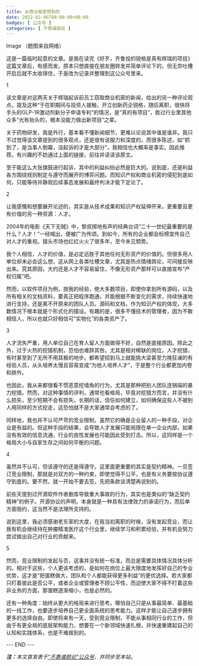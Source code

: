 ```yaml
---
title: 从商业秘密想到的
date: 2022-02-06T08:00:00+08:00
badges: [ 公众号 ]
categories: [ 不靠谱颜论 ]
---
```


Image
（题图来自网络）

这是一篇临时起意的文章。是我在读完《好歹，齐鲁投的锐格是真有辉瑞的项目》这篇文章后，有感而发。原本只想直接在朋友圈转发并简单评论下的，但无奈吐槽开启后就不太收得住，于是改为记录并整理到这公众号里来。

1

该文章是对这两天关于辉瑞起诉前员工窃取商业机密的新闻，给出的另一种评论观点。提及这种“于在职期间与投资人接触，开立创新药企锐格，随后离职，很快将手头的GLP-1R激动剂新分子申请专利”的情况，是“真的有项目”，胜过行业里其他众多“光有抬头的，根本没能力做出新项目”之辈。

关于药物研发，我是外行，基本看不懂新闻细节，更难以论说其中谁是谁非。我只不过觉得该文章提到的很多观点，还是很有说服力和深度的，而很多陈述，如“抓到了，是当事人倒霉，没起诉的才是大部分”，我相信也大概率是事实。因此推荐。有兴趣的不妨通过上面的链接，前往并读读该原文。

至于能这么大张旗鼓进行起诉，其中的利益纠纷必然是巨大的。说到底，还是利益各方围绕规则制定与遵守而展开的博弈问题。而知识产权和商业机密的侵犯到底如何，只能等待并静观后续事态发展和最终判决才能下定论了。

2

让我感慨和想要展开论述的，其实是从技术成果和知识产权延伸开来，更重要且更有价值的另一种资源：人才。

2004年的电影《天下无贼》中，黎叔掷地有声的经典台词“二十一世纪最重要的是什么？人才！”一经喊出，便被广为传颂。到如今，所有的企业都会标榜宣传自己对人才的重视。猎头市场也红红火火了很多年，至今未见颓势。

我个人相信，人才的价值，是必定远胜于其他任何无形资产的价值的。但很多用人单位却未必会这么想，这从网上各类吐槽文章，尤其是热点情绪舆论，可间接反映出来。究其原因，大约还是人才不容易留住，不像无形资产那样可以直接宣布“产权归属”吧。

然而，以软件项目为例，按我的经验，绝大多数项目，即使你拿到所有源码，以及所有相关的文档资料，要真正把程序跑通，并能根据不断变化的需求，持续快速地进行支持，还是离不开原来的团队人员。源码和文档，作为知识产权的体现，大多数情况下根本就是个形式化的摆设。有趣的是，很多不懂技术的管理者，因为不敢相信人，所以也就只好相信可“实物化”的各类资产了。

3

人才流失严重，用人单位自己在育人留人方面做得不好，自然是直接原因。除此之外，过于火热的挖猎机制，恐怕也难辞其咎。尤其是相对稀缺的岗位，人才挖猎，有时甚至到了无所不用其极的地步。都希望招到马上就能挑大梁甚至力挽狂澜的有经验人员，从头培养太慢且容易变成“为他人培养人才”，于是整个行业都更加内卷和排外。

也因此，我从来都很看不惯恶意挖墙角的行为，尤其是那种把别人团队连锅端的暴力挖猎。然而，对这种事情的评判，通常也看格局，毕竟对挖猎方而言，并没有什么损失，至少短期不会有损失。长期的话，信任如何建立，如何确保这些人不被别人用同样的方式挖走，这恐怕就不是大家通常会考虑的了。

同样地，我也并不认可严苛的竞业限制，虽然它的确是企业留人的一种手段，对企业是有益的。但这种手段的结果，会导致人才发展只能局限在单一企业内部，如果没有有效的信息流通，行业的良性发展也可能因此受到打击。所以，这同样是一个格局大小与自家生存之间如何平衡的问题。

4

虽然并不认可，但该遵守的还是得遵守。这里面更重要的其实是契约精神。一旦签订竞业限制，那就是对双方的一种约束，即使觉得不公平，也是有义务要按协议遵守到底的。要不然，就一开始不要去签，先把条款谈清楚再说别的。

前些天提到过开源软件作者删库导致重大事故的行为，其实也是类似的“缺乏契约精神”的例子。开源协议的声明，本身就是一种具有法律效力的承诺行为，而后单方面毁约，这当然不是法理所支持的。

说到这里，我必须感谢老东家的大度，在我当初离职的时候，没有发起竞业，而让我有机会继续待在肿瘤精准医疗这个行业里，继续学习和积累经验，并有机会努力尝试做出自己对行业的贡献来。

5

然而，竞业限制的发起与否，这事并没有统一标准，而总是需要具体情况具体分析的。相对于这些，个人更该考虑的，是如何在岗位上最大限度地发挥好自己的专业优势，这才是“把蛋糕做大，团队和个人都能获得更多利益”的更优选择。若大家都只盯着彼此是否公平，或者企业或管理者不顾公平性，而迫使大家不得不盯着这些非业务的方面，那蛋糕逐渐缩小，也是必然的。

还有一种角度：始终从更大的格局来进行思考。哪怕自己只是从事最简单、最基础的一线工作，也要逐步培养自己更全面系统的思考能力。这样才能让自己逐步拥有更多的选择自由。即使将来有一天，受到竞业限制，不能从事相同行业的工作，但由于有更全局的底层架构能力，想要在一个新领域快速扎根，并快速重建起自己的认知和实践体系，也是不难做到的。

<div class="p-5 text-center">--- END ---</div>

<i><b>注：</b>本文首发表于[“不靠谱颜论”公众号](https://mp.weixin.qq.com/s/_nNF9wVNdZ8fgeF1nDQUNQ)，并同步至本站。</i>
